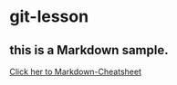 # git-lesson
## this is a Markdown sample.
[Click her to Markdown-Cheatsheet](https://github.com/adam-p/markdown-here/wiki/Markdown-Cheatsheet "Markdown Cheatsheet")
